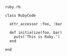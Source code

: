 <code>ruby.rb</code>
```
class RubyCode

  attr_accessor :foo, :bar

  def initialize(foo, bar)
    puts('This is Ruby.')
  end

end
```
